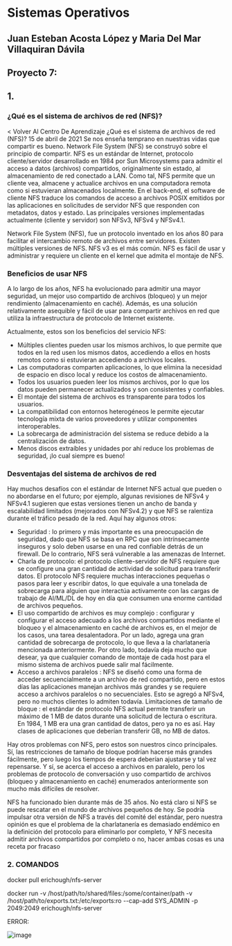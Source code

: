 # Sistemas Operativos
## Juan Esteban Acosta López y Maria Del Mar Villaquiran Dávila
## Proyecto 7:
## 1.
### ¿Qué es el sistema de archivos de red (NFS)?
< Volver Al Centro De Aprendizaje
¿Qué es el sistema de archivos de red (NFS)?
15 de abril de 2021
Se nos enseña temprano en nuestras vidas que compartir es bueno. Network File System (NFS) se construyó sobre el principio de compartir. NFS es un estándar de Internet, protocolo cliente/servidor desarrollado en 1984 por Sun Microsystems para admitir el acceso a datos (archivos) compartidos, originalmente sin estado, al almacenamiento de red conectado a LAN. Como tal, NFS permite que un cliente vea, almacene y actualice archivos en una computadora remota como si estuvieran almacenados localmente. En el back-end, el software de cliente NFS traduce los comandos de acceso a archivos POSIX emitidos por las aplicaciones en solicitudes de servidor NFS que responden con metadatos, datos y estado. Las principales versiones implementadas actualmente (cliente y servidor) son NFSv3, NFSv4 y NFSv4.1.

Network File System (NFS), fue un protocolo inventado en los años 80 para facilitar el intercambio remoto de archivos entre servidores. Existen múltiples versiones de NFS. NFS v3 es el más común. NFS es fácil de usar y administrar y requiere un cliente en el kernel que admita el montaje de NFS.

### Beneficios de usar NFS
A lo largo de los años, NFS ha evolucionado para admitir una mayor seguridad, un mejor uso compartido de archivos (bloqueo) y un mejor rendimiento (almacenamiento en caché). Además, es una solución relativamente asequible y fácil de usar para compartir archivos en red que utiliza la infraestructura de protocolo de Internet existente.

Actualmente, estos son los beneficios del servicio NFS:

- Múltiples clientes pueden usar los mismos archivos, lo que permite que todos en la red usen los mismos datos, accediendo a ellos en hosts remotos como si estuvieran accediendo a archivos locales.
- Las computadoras comparten aplicaciones, lo que elimina la necesidad de espacio en disco local y reduce los costos de almacenamiento.
- Todos los usuarios pueden leer los mismos archivos, por lo que los datos pueden permanecer actualizados y son consistentes y confiables.
- El montaje del sistema de archivos es transparente para todos los usuarios.
- La compatibilidad con entornos heterogéneos le permite ejecutar tecnología mixta de varios proveedores y utilizar componentes interoperables.
- La sobrecarga de administración del sistema se reduce debido a la centralización de datos.
- Menos discos extraíbles y unidades por ahí reduce los problemas de seguridad, ¡lo cual siempre es bueno!

### Desventajas del sistema de archivos de red

Hay muchos desafíos con el estándar de Internet NFS actual que pueden o no abordarse en el futuro; por ejemplo, algunas revisiones de NFSv4 y NFSv4.1 sugieren que estas versiones tienen un ancho de banda y escalabilidad limitados (mejorados con NFSv4.2) y que NFS se ralentiza durante el tráfico pesado de la red. Aquí hay algunos otros:

- Seguridad : lo primero y más importante es una preocupación de seguridad, dado que NFS se basa en RPC que son intrínsecamente inseguros y solo deben usarse en una red confiable detrás de un firewall. De lo contrario, NFS será vulnerable a las amenazas de Internet.
- Charla de protocolo: el protocolo cliente-servidor de NFS requiere que se configure una gran cantidad de actividad de solicitud para transferir datos. El protocolo NFS requiere muchas interacciones pequeñas o pasos para leer y escribir datos, lo que equivale a una tonelada de sobrecarga para alguien que interactúa activamente con las cargas de trabajo de AI/ML/DL de hoy en día que consumen una enorme cantidad de archivos pequeños.
- El uso compartido de archivos es muy complejo : configurar y configurar el acceso adecuado a los archivos compartidos mediante el bloqueo y el almacenamiento en caché de archivos es, en el mejor de los casos, una tarea desalentadora. Por un lado, agrega una gran cantidad de sobrecarga de protocolo, lo que lleva a la charlatanería mencionada anteriormente. Por otro lado, todavía deja mucho que desear, ya que cualquier comando de montaje de cada host para el mismo sistema de archivos puede salir mal fácilmente.
- Acceso a archivos paralelos : NFS se diseñó como una forma de acceder secuencialmente a un archivo de red compartido, pero en estos días las aplicaciones manejan archivos más grandes y se requiere acceso a archivos paralelos o no secuenciales. Esto se agregó a NFSv4, pero no muchos clientes lo admiten todavía.
Limitaciones de tamaño de bloque : el estándar de protocolo NFS actual permite transferir un máximo de 1 MB de datos durante una solicitud de lectura o escritura. En 1984, 1 MB era una gran cantidad de datos, pero ya no es así. Hay clases de aplicaciones que deberían transferir GB, no MB de datos.

Hay otros problemas con NFS, pero estos son nuestros cinco principales. Sí, las restricciones de tamaño de bloque podrían hacerse más grandes fácilmente, pero luego los tiempos de espera deberían ajustarse y tal vez repensarse. Y sí, se acerca el acceso a archivos en paralelo, pero los problemas de protocolo de conversación y uso compartido de archivos (bloqueo y almacenamiento en caché) enumerados anteriormente son mucho más difíciles de resolver.

NFS ha funcionado bien durante más de 35 años. No está claro si NFS se puede rescatar en el mundo de archivos pequeños de hoy. Se podría impulsar otra versión de NFS a través del comité del estándar, pero nuestra opinión es que el problema de la charlatanería es demasiado endémico en la definición del protocolo para eliminarlo por completo, Y NFS necesita admitir archivos compartidos por completo o no, hacer ambas cosas es una receta por fracaso

### 2. COMANDOS

docker pull erichough/nfs-server

docker run -v /host/path/to/shared/files:/some/container/path -v /host/path/to/exports.txt:/etc/exports:ro --cap-add SYS_ADMIN -p 2049:2049 erichough/nfs-server

ERROR:

![image](https://user-images.githubusercontent.com/73087520/204031950-ced8e835-02b0-492f-a584-bde0c08c609d.png)
